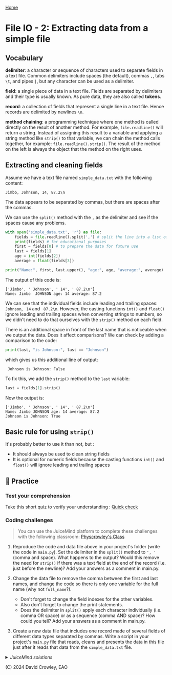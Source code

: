 [Home](index.md#lessons) 

# File IO - 2: Extracting data from a simple file

## Vocabulary

**delimiter**: a character or sequence of characters used to separate fields in a text file. Common delimiters include spaces (the default), commas `,`, tabs `\t`, and pipes `|`, but any character can be used as a delimiter.

**field**: a single piece of data in a text file. Fields are separated by delimiters and their type is usually known. As pure data, they are also called **tokens**.

**record**: a collection of fields that represent a single line in a text file. Hence records are delimited by newlines `\n`.

**method chaining**: a programming technique where one method is called directly on the result of another method. For example, `file.readline()` will return a string. Instead of assigning this result to a variable and applying a string method like `strip()` to that variable, we can chain the method calls together, for example: `file.readline().strip()`. The result of the method on the left is always the object that the method on the right uses.

## Extracting and cleaning fields

Assume we have a text file named `simple_data.txt` with the following content:

```
Jimbo, Johnson, 14, 87.2\n
```

The data appears to be separated by commas, but there are spaces after the commas. 

We can use the `split()` method with the `,` as the delimiter and see if the spaces cause any problems.

```python
with open('simple_data.txt', 'r') as file:
    fields = file.readline().split(',') # split the line into a list of fields
    print(fields) # for educational purposes
    first = fields[0] # to prepare the data for future use
    last = fields[1]
    age = int(fields[2])
    average = float(fields[3])

print("Name:", first, last.upper(), "age:", age, "average:", average)
```

The output of this code is:

```
['Jimbo', ' Johnson', ' 14', ' 87.2\n']
Name: Jimbo  JOHNSON age: 14 average: 87.2
```

We can see that the individual fields include leading and trailing spaces: `` Johnson``, `` 14`` and `` 87.2\n``. However, the casting functions `int()` and `float()` ignore leading and trailing spaces when converting strings to numbers, so we didn't need to do that ourselves with the `strip()` method on each field.

There is an additional space in front of the last name that is noticeable when we output the data. Does it affect comparisons? We can check by adding a comparison to the code:

```python
print(last, "is Johnson:", last == "Johnson")
```

which gives us this additional line of output:

```
 Johnson is Johnson: False
```

To fix this, we add the `strip()` method to the `last` variable:

```python
last = fields[1].strip()
```

Now the output is:

```
['Jimbo', ' Johnson', ' 14', ' 87.2\n']
Name: Jimbo JOHNSON age: 14 average: 87.2
Johnson is Johnson: True
```

## Basic rule for using `strip()`

It's probably better to use it than not, but :

- It should always be used to clean string fields
- It is optional for numeric fields because the casting functions `int()` and `float()` will ignore leading and trailing spaces


## 📝 Practice

### Test your comprehension

Take this short quiz to verify your understanding : [Quick check](./review/2-fields.html)

### Coding challenges

> You can use the JuiceMind platform to complete these challenges with the following classroom: [Physcrowley's Class](https://play.juicemind.com/dashboard/teams/XUUbpCs933IEk84h7SFH/item/802271cf-be62-45b4-9886-2373b8bfd553)

1. Reproduce the code and data file above in your project's folder (write the code in `main.py`). Set the delimiter in the `split()` method to `', '` (comma and space). What happens to the output? Would this remove the need for `strip()` if there was a text field at the end of the record (i.e. just before the newline)? Add your answers as a comment in main.py.

2. Change the data file to remove the comma between the first and last names, and change the code so there is only one variable for the full name (why not `full_name`?). 
   - Don't forget to change the field indexes for the other variables. 
   - Also don't forget to change the print statements. 
   - Does the delimiter in `split()` apply each character individually (i.e. comma OR space) or as a sequence (comma AND space)? How could you tell? Add your answers as a comment in main.py.

3. Create a new data file that includes one record made of several fields of different data types separated by commas. Write a script in your project's `main.py` file that reads, cleans and presents the data in this file just after it reads that data from the `simple_data.txt` file.

<details><summary><i>JuiceMind solutions</i></summary>

<p>main.py</p>

<pre><code class="language-python">	
with open('simple_data.txt', 'r') as file:
    fields = file.readline().split(', ')
    print(fields) # for educational purposes
    # first = fields[0]
    # last = fields[1]
    full = fields[0]
    age = int(fields[1])
    average = float(fields[2])

print("Name:", full, "age:", age, "average:", average)
# print(last, "is Johnson:", last == "Johnson")

"""
Answers
1. The extra spaces disappear in the output and we get:
['Jimbo', 'Johnson', '14', '87.2\n']... however the '\n' is still
there, so we still need a 'strip()' call if the last field is a
string

2. The delimiter is applied as a sequence, not as a set of individual
separators. If they applied individually, then the two names (separated
by a space), would not be a single field but two distinct fields. Instead
we got ['Jimbo Johnson', '14', '87.2\n'] so the ', ' delimiter only applied when both characters were present in that sequence.
"""

#
# ONE POSSIBILITY FOR #3
#

with open("weather.txt", "r") as file:
  fields = file.readline().split(", ")
  # skipping field[0]
  temperature = float(fields[1])
  uv = int(fields[2])
  sky = fields[3].strip()

print("The weather today is", sky, "with a temperture of", temperature, "Celcius")
print("and a UV index of", uv)
</code></pre>

<p>simple_data.txt</p>

<pre>
Jimbo Johnson, 14, 87.2

</pre>	

<p>weather.txt</p>

<pre>
weather, 25.2, 9, sunny

</pre>	

</details>
<p></p>

(C) 2024 David Crowley, EAO
